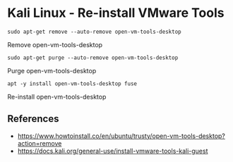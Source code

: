 # Kali Linux - Re-install VMware Tools

```sudo apt-get remove --auto-remove open-vm-tools-desktop```

Remove open-vm-tools-desktop

```sudo apt-get purge --auto-remove open-vm-tools-desktop```

Purge open-vm-tools-desktop

```apt -y install open-vm-tools-desktop fuse```

Re-install open-vm-tools-desktop

## References
* https://www.howtoinstall.co/en/ubuntu/trusty/open-vm-tools-desktop?action=remove
* https://docs.kali.org/general-use/install-vmware-tools-kali-guest
